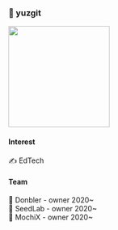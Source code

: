 ### 🍊 yuzgit
<img width='200px' src='https://user-images.githubusercontent.com/39664888/98546921-c51a9280-22da-11eb-91b2-869eda3529f5.png' />

#### Interest
✍️ EdTech
#### Team
🍑 Donbler - owner 2020~  
💊 SeedLab - owner 2020~  
👀 MochiX - owner 2020~  

